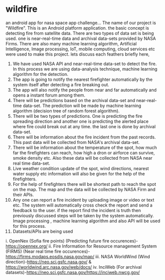 # wildfire
an android app for nasa space app challenge...
The name of our project is "Wildfire". This is an Android platform application. the basic concept is detecting fire from satellite data.  There are two types of data set is being used. one is near-real-time data and archival data-sets provided by NASA Firms. There are also many machine learning algorithm, Artificial Intelligence, Image processing, IoT, mobile computing, cloud services etc were used to make this project. lets discuss each feathers briefly here,
1. We have used NASA API and near-real-time data-set to detect the fire. In this process we are using data-analysis technique,  machine learning algorithm for the detection.
2. The app is going to notify the nearest firefighter automatically by the system itself after detecting a fire breaking out.
3. The app will also notify the people from near and far automatically and opens a instant forum among them.
4. There will be predictions based on the archival data-set and near-real-time data-set. The prediction will be made by machine learning algorithm (decision tree of random forest algorithm).
5. There will be two types of predictions. One is predicting the fire spreading direction and another one is predicting the alerted place where fire could break out at any time. the last one is done by archival data-set.
6. There will be information about the fire incident from the past records. This past data will be collected from NASA's archival data-set.
7. There will be information about the temperature of the spot, how much far the firefighters can reach, how high a dron or airforce can survive, smoke density etc. Also these data will be collected from NASA near real time data-set.
8. Live weather condition update of the spot, wind directions, nearest water supply etc information will also be given for the help of the firefighters.
9. For the help of firefighters there will be shortest path to reach the spot on the map. The map and the data will be collected by NASA Firm and their APIs.
10. Any one can report a fire incident by uploading image or video or text etc. The system will automatically cross check the report and send a feedback to the user. if the report find the incident is truth then previously discussed steps will be taken by the system automatically. Image processing , machine learning algorithm and also API will be used for this process.
11. Datasets/APIs are being used

i. OpenNex (Sofia fire points) (Predicting future fire occurences)- https://opennex.org/
ii. Fire Information for Resource management System (FIRMS) (Near real time fire occurences)-https://firms.modaps.eosdis.nasa.gov/map/
iii. NASA WorldWind (Wind direction)-https://neo.sci.gsfc.nasa.gov/ & https://worldwind.arc.nasa.gov/web/docs/
iv. InciWeb (For archival datasets)-https://neo.sci.gsfc.nasa.gov/https://inciweb.nwcg.gov/  
  
